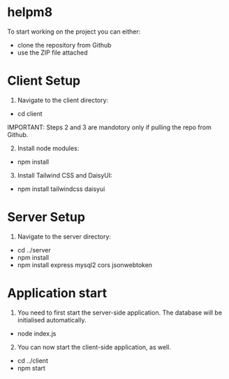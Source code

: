 # helpm8

To start working on the project you can either: 
  - clone the repository from Github
  - use the ZIP file attached

# Client Setup
1. Navigate to the client directory:
 - cd client

IMPORTANT: Steps 2 and 3 are mandotory only if pulling the repo from Github.

2. Install node modules:
 - npm install

3. Install Tailwind CSS and DaisyUI:
 - npm install tailwindcss daisyui

 # Server Setup
 1. Navigate to the server directory:
  - cd ../server
  - npm install
  - npm install express mysql2 cors jsonwebtoken

# Application start

1. You need to first start the server-side application. The database will be initialised automatically.
 - node index.js

2. You can now start the client-side application, as well.
- cd ../client
- npm start 
